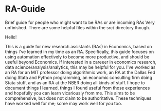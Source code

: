 # RA-Guide
Brief guide for people who might want to be RAs or are incoming RAs
Very unfinished. There are some helpful files within the src/ directory though.

Hello!

This is a guide for new research assistants (RAs) in Economics, based on things I've learned in my time as an RA. Specifically, this guide focuses on using automation effectively to become more productive, and should be useful beyond Economics. If interested in a careeer in economics research, data science/analysis/analytics, this may be helpful for you. I've worked as an RA for an MIT professor doing algorithmic work, an RA at the Dallas Fed doing Stata and Python programming, an economic consulting firm doing Stata stuff, and as an RA at the NBER doing all kinds of stuff. I hope to document things I learned, things I found useful from those experiences and hopefully you can learn vicariously from me. This aims to be comprehensive, but does not claim to be authoritative. These techniques have worked well for me; some may work well for you too.

